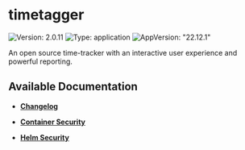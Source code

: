 # timetagger

![Version: 2.0.11](https://img.shields.io/badge/Version-2.0.11-informational?style=flat-square) ![Type: application](https://img.shields.io/badge/Type-application-informational?style=flat-square) ![AppVersion: "22.12.1"](https://img.shields.io/badge/AppVersion-"22.12.1"-informational?style=flat-square)

An open source time-tracker with an interactive user experience and powerful reporting.

## Available Documentation

- [**Changelog**](CHANGELOG)

- [**Container Security**](container-security)

- [**Helm Security**](helm-security)

